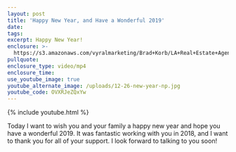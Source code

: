 ```yaml
---
layout: post
title: 'Happy New Year, and Have a Wonderful 2019'
date:
tags:
excerpt: Happy New Year!
enclosure: >-
  https://s3.amazonaws.com/vyralmarketing/Brad+Korb/LA+Real+Estate+Agent-+Happy+New+Year%2C+and+Have+a+Wonderful+2019.mp4
pullquote:
enclosure_type: video/mp4
enclosure_time:
use_youtube_image: true
youtube_alternate_image: /uploads/12-26-new-year-np.jpg
youtube_code: OVXRJeZQxYw
---
```


{% include youtube.html %}

Today I want to wish you and your family a happy new year and hope you have a wonderful 2019. It was fantastic working with you in 2018, and I want to thank you for all of your support. I look forward to talking to you soon!

&nbsp;